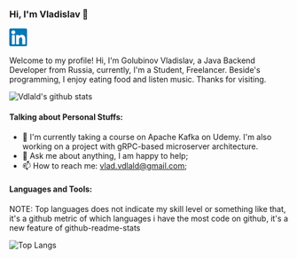 ### Hi, I'm Vladislav 👋

<a href="https://linkedin.com/in/vladislav-golubinov"><img alt="LinkedIn" title="LinkedIn" height="32" width="32" src="https://raw.githubusercontent.com/vdlald/vdlald/master/etc/linkedin.svg"></a>

Welcome to my profile! Hi, I'm Golubinov Vladislav, a Java Backend Developer from Russia, currently, I'm a Student, Freelancer. Beside's programming, I enjoy eating food and listen music. Thanks for visiting. 

![Vdlald's github stats](https://github-readme-stats.vercel.app/api?username=vdlald&count_private=true)

<!-- <img align="right" alt="GIF" src="https://media.giphy.com/media/vzO0Vc8b2VBLi/giphy.gif" /> -->

#### Talking about Personal Stuffs:

- 🌱 I'm currently taking a course on Apache Kafka on Udemy. I'm also working on a project with gRPC-based microserver architecture.
- 💬 Ask me about anything, I am happy to help;
- 📫 How to reach me: vlad.vdlald@gmail.com;
<!-- - 📝 [Resume]() -->

#### Languages and Tools:

NOTE: Top languages does not indicate my skill level or something like that, it's a github metric of which languages i have the most code on github, it's a new feature of github-readme-stats

![Top Langs](https://github-readme-stats.vercel.app/api/top-langs/?username=vdlald&layout=compact)
